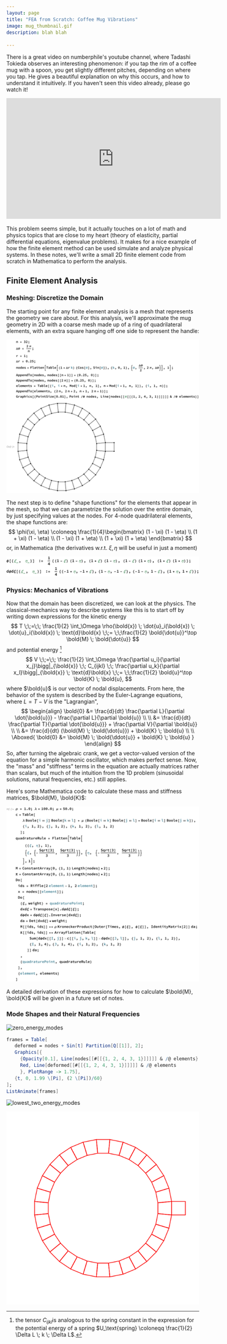 ```yaml
---
layout: page
title: "FEA from Scratch: Coffee Mug Vibrations"
image: mug_thumbnail.gif
description: blah blah

---
```


There is a great video on numberphile's youtube channel, where Tadashi Tokieda observes an interesting phenomenon: if you tap the rim of a coffee mug with a spoon, you get slightly different pitches, depending on where you tap. He gives a beautiful explanation on why this occurs, and how to understand it intuitively. If you haven't seen this video already, please go watch it!

<iframe width="560" height="315" src="https://www.youtube.com/embed/MfzNJE4CK_s" title="YouTube video player" margin="auto" display="block" frameborder="0" allow="accelerometer; autoplay; clipboard-write; encrypted-media; gyroscope; picture-in-picture" allowfullscreen></iframe>

This problem seems simple, but it actually touches on a lot of math and physics topics that are close to my heart (theory of elasticity, partial differential equations, eigenvalue problems). It makes for a nice example of how the finite element method can be used simulate and analyze physical systems. In these notes, we'll write a small 2D finite element code from scratch in Mathematica to perform the analysis.



## Finite Element Analysis

### Meshing: Discretize the Domain

The starting point for any finite element analysis is a mesh that represents the geometry we care about. For this analysis, we'll approximate the mug geometry in 2D with a coarse mesh made up of a ring of quadrilateral elements, with an extra square hanging off one side to represent the handle:

![test](../images/test.svg)



The next step is to define "shape functions" for the elements that appear in the mesh, so that we can parametrize the solution over the entire domain, by just specifying values at the nodes. For 4-node quadrilateral elements, the shape functions are:
$$
\phi(\xi, \eta) \coloneqq \frac{1}{4}\begin{bmatrix}
(1 - \xi) (1 - \eta) \\
(1 + \xi) (1 - \eta) \\
(1 - \xi) (1 + \eta) \\
(1 + \xi) (1 + \eta)
\end{bmatrix}
$$
or, in Mathematica (the derivatives w.r.t. $\xi, \eta$  will be useful in just a moment)

![zero_energy_modes](../images/quad_shape_functions.svg)



### Physics: Mechanics of Vibrations

Now that the domain has been discretized, we can look at the physics. The classical-mechanics way to describe systems like this is to start off by writing down expressions for the kinetic energy
$$
T \;\;=\;\; \frac{1}{2} \int_\Omega \rho(\bold{x}) \; \dot{u}_i(\bold{x}) \; \dot{u}_i(\bold{x}) \; \text{d}\bold{x}
\;\;= \;\;\frac{1}{2} \bold{\dot{u}}^\top \bold{M} \; \bold{\dot{u}}
$$
and potential energy [^1] 
$$
V \;\;=\;\; 
\frac{1}{2} \int_\Omega \frac{\partial u_i}{\partial x_j}\bigg|_{\bold{x}} \;\; C_{ijkl} \;\; \frac{\partial u_k}{\partial x_l}\bigg|_{\bold{x}} \; \text{d}\bold{x} \;\;= \;\;\frac{1}{2} \bold{u}^\top \bold{K} \; \bold{u},
$$
where $\bold{u}$ is our vector of nodal displacements. From here, the behavior of the system is described by the Euler-Lagrange equations, where $L = T - V$ is the "Lagrangian", 
$$
\begin{align}
\bold{0} &= \frac{d}{dt} \frac{\partial L}{\partial \dot{\bold{u}}} - \frac{\partial L}{\partial \bold{u}} \\ \\
&= \frac{d}{dt} \frac{\partial T}{\partial \dot{\bold{u}}} + \frac{\partial V}{\partial \bold{u}} \\ \\
&= \frac{d}{dt} (\bold{M} \; \bold{\dot{u}}) + \bold{K} \; \bold{u} \\ \\
\Aboxed{
\bold{0} &= \bold{M} \; \bold{\ddot{u}} + \bold{K} \; \bold{u}
}
\end{align}
$$
So, after turning the algebraic crank, we get a vector-valued version of the equation for a simple harmonic oscillator, which makes perfect sense. Now, the "mass" and "stiffness" terms in the equation are actually matrices rather than scalars, but much of the intuition from the 1D problem (sinusoidal solutions, natural frequencies, etc.) still applies. 

Here's some Mathematica code to calculate these mass and stiffness matrices, $\bold{M}, \bold{K}$:

![mug_2D_mass_and_stiffness_calculation](../images/mug_2D_mass_and_stiffness_calculation.svg)

A detailed derivation of these expressions for how to calculate $\bold{M}, \bold{K}$ will be given in a future set of notes.



### Mode Shapes and their Natural Frequencies



[^1]: the tensor $C_{ijkl}$​ is analogous to the spring constant in the expression for the potential energy of a spring $U_\text{spring} \coloneqq \frac{1}{2} \Delta L \; k \; \Delta L$​.



![zero_energy_modes](../images/zero_energy_modes.gif)

```mathematica
frames = Table[
   deformed = nodes + Sin[t] Partition[Q[[1]], 2];
   Graphics[{
     {Opacity[0.1], Line[nodes[[#[[{1, 2, 4, 3, 1}]]]]] & /@ elements},
     Red, Line[deformed[[#[[{1, 2, 4, 3, 1}]]]]] & /@ elements
     }, PlotRange -> 1.75],
   {t, 0, 1.99 \[Pi], (2 \[Pi])/60}
];
ListAnimate[frames]
```

![lowest_two_energy_modes](../images/lowest_two_energy_modes.gif)

![mug_thumbnail](../images/mug_thumbnail.gif)

